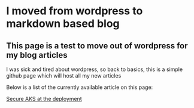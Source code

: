 # I moved from wordpress to markdown based blog
## This page is a test to move out of wordpress for my blog articles

I was sick and tired about wordpress, so back to basics, this is a simple github page which will host all my new articles

Below is a list of the currently available article on this page: 

[Secure AKS at the deployment
](https://github.com/dfrappart/articles/blob/master/Secure%20AKS%20at%20Deployment.md)